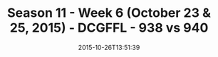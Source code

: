 ---
title: Season 11 - Week 6 (October 23 & 25, 2015) - DCGFFL - 938 vs 940
teams_score:
- team: 938
  score: 26
- team: 940
  score: 14
mvp: Andy Pratt (Brown), Matt Murtaugh (Power Blue)
game-ball: ''
season: 11
week: 6
date: '2015-10-26T13:51:39'
pageid: season-11-week-6-938-vs-940
---